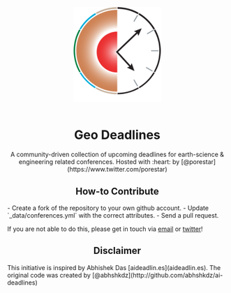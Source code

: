 <div align="center">
  <a href="https://github.com/LukasMosser/geo-deadlines">
    <img width="200" heigth="200" src="fig/geodeadlines_logo.svg">
  </a>
  <br>
  <br>

  <h1>Geo Deadlines</h1>
  <p>
    A community-driven collection of upcoming deadlines for earth-science & engineering related conferences.  
    Hosted with :heart: by [@porestar](https://www.twitter.com/porestar)
  <p>
</div>

<h2 align="center">How-to Contribute</h2>
- Create a fork of the repository to your own github account.
- Update `_data/conferences.yml` with the correct attributes.
- Send a pull request.

If you are not able to do this, please get in touch via [email](lukas.mosser@gmail.com) or [twitter](https://twitter.com/porestar)!  

<h2 align="center">Disclaimer</h2>
This initiative is inspired by Abhishek Das [aideadlin.es](aideadlin.es).  
The original code was created by [@abhshkdz](http://github.com/abhshkdz/ai-deadlines)